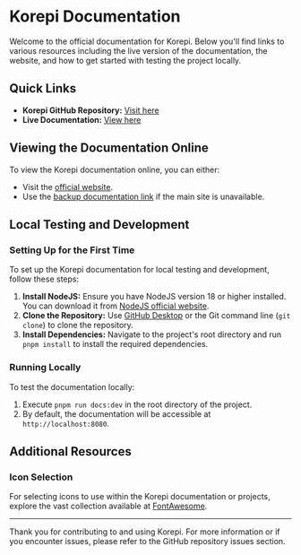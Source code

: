 # Korepi Documentation

Welcome to the official documentation for Korepi. Below you'll find links to various resources including the live version of the documentation, the website, and how to get started with testing the project locally.

## Quick Links

- **Korepi GitHub Repository:** [Visit here](https://github.com/Korepi/korepi)
- **Live Documentation:** [View here](https://github.com/boreki/korepi-docs)

## Viewing the Documentation Online

To view the Korepi documentation online, you can either:

- Visit the [official website](https://korepi.com/).
- Use the [backup documentation link](https://docs.korepi.com/) if the main site is unavailable.

## Local Testing and Development

### Setting Up for the First Time

To set up the Korepi documentation for local testing and development, follow these steps:

1. **Install NodeJS:** Ensure you have NodeJS version 18 or higher installed. You can download it from [NodeJS official website](https://nodejs.org/en/download/).
2. **Clone the Repository:** Use [GitHub Desktop](https://desktop.github.com/) or the Git command line (`git clone`) to clone the repository.
3. **Install Dependencies:** Navigate to the project's root directory and run `pnpm install` to install the required dependencies.

### Running Locally

To test the documentation locally:

1. Execute `pnpm run docs:dev` in the root directory of the project.
2. By default, the documentation will be accessible at `http://localhost:8080`.

## Additional Resources

### Icon Selection

For selecting icons to use within the Korepi documentation or projects, explore the vast collection available at [FontAwesome](https://fontawesome.com/search).

---

Thank you for contributing to and using Korepi. For more information or if you encounter issues, please refer to the GitHub repository issues section.
